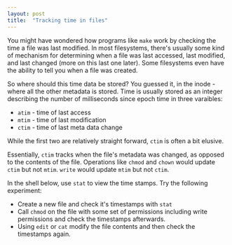```yaml
---
layout: post
title:  "Tracking time in files"
---
```


You might have wondered how programs like `make` work by checking the time a file was last modified.
In most filesystems, there's usually some kind of mechanism for determining when a file was last accessed, last modified, and last changed (more on this last one later).
Some filesystems even have the ability to tell you when a file was created.

So where should this time data be stored?
You guessed it, in the inode - where all the other metadata is stored.
Time is usually stored as an integer describing the number of milliseconds since epoch time in three varaibles:

+ `atim` - time of last access
+ `mtim` - time of last modification
+ `ctim` - time of last meta data change

While the first two are relatively straight forward, `ctim` is often a bit elusive.

Essentially, `ctim` tracks when the file's metadata was changed, as opposed to the contents of the file.
Operations like `chmod` and `chown` would update `ctim` but not `mtim`.
`write` would update `mtim` but not `ctim`.

In the shell below, use `stat` to view the time stamps.
Try the following experiment:
+ Create a new file and check it's timestamps with `stat`
+ Call `chmod` on the file with some set of permissions including write permissions and check the timestamps afterwards.
+ Using `edit` or `cat` modify the file contents and then check the timestamps again.

<div id='shell'></div>
<script type="module">
import {LayeredFilesystem} from "{{ '/js/lfs.js' | relative_url }}"
import {Shell} from "{{ '/js/shell.js' | relative_url }}"
var shell = new Shell(new LayeredFilesystem(), document.getElementById("shell"));;
shell.main("{{ site.baseurl }}");
</script>
